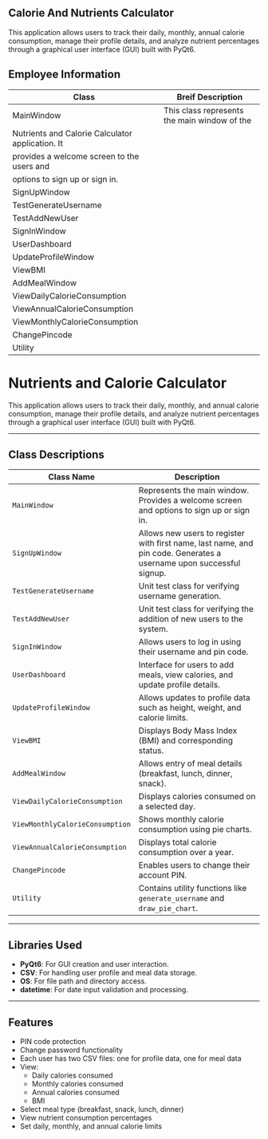 ## Calorie And Nutrients Calculator

This application allows users to track their daily, monthly, annual calorie consumption, manage their profile details, and analyze nutrient percentages through a graphical user interface (GUI) built with PyQt6.

## Employee Information

| Class                                 |  Breif Description                                |
|---------------------------------------|---------------------------------------------------|
| MainWindow                            | This class represents the main window of the      |
                                          Nutrients and Calorie Calculator application. It  |
                                          provides a welcome screen to the users and        |
                                          options to sign up or sign in.                    |
| SignUpWindow                          |                                                   | 
| TestGenerateUsername                  |                                                   |
| TestAddNewUser                        |                                                   |
| SignInWindow                          |                                                   |
| UserDashboard                         |                                                   |
| UpdateProfileWindow                   |                                                   |
| ViewBMI                               |                                                   |
| AddMealWindow                         |                                                   |
| ViewDailyCalorieConsumption           |                                                   |
| ViewAnnualCalorieConsumption          |                                                   |
| ViewMonthlyCalorieConsumption         |                                                   |
| ChangePincode                         |                                                   |
| Utility                               |                                                   |  



# Nutrients and Calorie Calculator

This application allows users to track their daily, monthly, and annual calorie consumption, manage their profile details, and analyze nutrient percentages through a graphical user interface (GUI) built with PyQt6.

---

## Class Descriptions

| **Class Name**                  | **Description** |
|---------------------------------|-----------------|
| `MainWindow`                    | Represents the main window. Provides a welcome screen and options to sign up or sign in. |
| `SignUpWindow`                  | Allows new users to register with first name, last name, and pin code. Generates a username upon successful signup. |
| `TestGenerateUsername`          | Unit test class for verifying username generation. |
| `TestAddNewUser`                | Unit test class for verifying the addition of new users to the system. |
| `SignInWindow`                  | Allows users to log in using their username and pin code. |
| `UserDashboard`                 | Interface for users to add meals, view calories, and update profile details. |
| `UpdateProfileWindow`           | Allows updates to profile data such as height, weight, and calorie limits. |
| `ViewBMI`                       | Displays Body Mass Index (BMI) and corresponding status. |
| `AddMealWindow`                 | Allows entry of meal details (breakfast, lunch, dinner, snack). |
| `ViewDailyCalorieConsumption`   | Displays calories consumed on a selected day. |
| `ViewMonthlyCalorieConsumption` | Shows monthly calorie consumption using pie charts. |
| `ViewAnnualCalorieConsumption`  | Displays total calorie consumption over a year. |
| `ChangePincode`                 | Enables users to change their account PIN. |
| `Utility`                       | Contains utility functions like `generate_username` and `draw_pie_chart`. |

---


## Libraries Used

- **PyQt6**: For GUI creation and user interaction.
- **CSV**: For handling user profile and meal data storage.
- **OS**: For file path and directory access.
- **datetime**: For date input validation and processing.

---

## Features

- PIN code protection
- Change password functionality
- Each user has two CSV files: one for profile data, one for meal data
- View:
  - Daily calories consumed
  - Monthly calories consumed
  - Annual calories consumed
  - BMI
- Select meal type (breakfast, snack, lunch, dinner)
- View nutrient consumption percentages
- Set daily, monthly, and annual calorie limits
